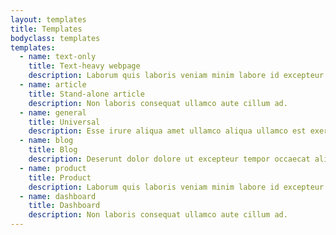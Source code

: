 ```yaml
---
layout: templates
title: Templates
bodyclass: templates
templates:
  - name: text-only
    title: Text-heavy webpage
    description: Laborum quis laboris veniam minim labore id excepteur.
  - name: article
    title: Stand-alone article
    description: Non laboris consequat ullamco aute cillum ad.
  - name: general
    title: Universal
    description: Esse irure aliqua amet ullamco aliqua ullamco est exercitation adipisicing nisi laborum sit labore voluptate.
  - name: blog
    title: Blog
    description: Deserunt dolor dolore ut excepteur tempor occaecat aliqua sunt eu velit incididunt irure irure in.
  - name: product
    title: Product
    description: Laborum quis laboris veniam minim labore id excepteur.
  - name: dashboard
    title: Dashboard
    description: Non laboris consequat ullamco aute cillum ad.
---
```

